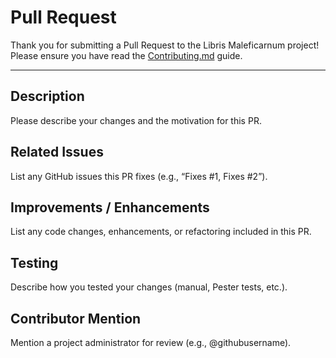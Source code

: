 # Pull Request

Thank you for submitting a Pull Request to the Libris Maleficarnum project!
Please ensure you have read the [Contributing.md](CONTRIBUTING.md) guide.

---

## Description

Please describe your changes and the motivation for this PR.

## Related Issues

List any GitHub issues this PR fixes (e.g., “Fixes #1, Fixes #2”).

## Improvements / Enhancements

List any code changes, enhancements, or refactoring included in this PR.

## Testing

Describe how you tested your changes (manual, Pester tests, etc.).

## Contributor Mention

Mention a project administrator for review (e.g., @githubusername).
